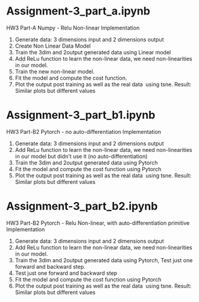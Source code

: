 # Assignment-3_part_a.ipynb
HW3 Part-A Numpy - Relu Non-linear Implementation 

1. Generate data: 3 dimensions input and 2 dimensions output 
2. Create Non Linear Data Model
3. Train the 3dim and 2output generated data using Linear model 
4. Add ReLu function to learn the non-linear data, we need non-linearities in our model.
5. Train the new non-linear model.
6. Fit the model and compute the cost function.
7. Plot the output post training as well as the real data  using tsne.
   Result: Similar plots but different values
 
# Assignment-3_part_b1.ipynb
HW3 Part-B2 Pytorch - no auto-differentiation Implementation
1. Generate data: 3 dimensions input and 2 dimensions output 
2. Add ReLu function to learn the non-linear data, we need non-linearities in our model but didn't use it (no auto-differentiation)
3. Train the 3dim and 2output generated data using Pytorch
4. Fit the model and compute the cost function using Pytorch
5. Plot the output post training as well as the real data  using tsne.
   Result: Similar plots but different values

# Assignment-3_part_b2.ipynb
HW3 Part-B2 Pytorch - Relu Non-linear, with auto-differentiation primitive Implementation

1. Generate data: 3 dimensions input and 2 dimensions output 
2. Add ReLu function to learn the non-linear data, we need non-linearities in our model.
3. Train the 3dim and 2output generated data using Pytorch, Test just one forward and backward step.
4. Test just one forward and backward step
5. Fit the model and compute the cost function using Pytorch
6. Plot the output post training as well as the real data  using tsne.
   Result: Similar plots but different values
 
